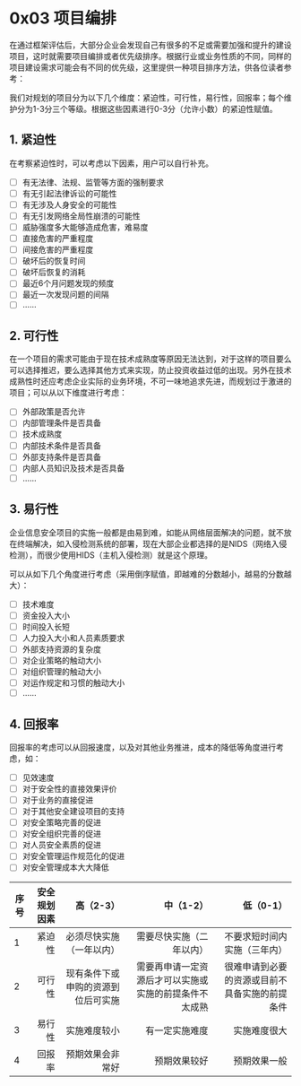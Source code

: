 # 0x03 项目编排

在通过框架评估后，大部分企业会发现自己有很多的不足或需要加强和提升的建设项目，这时就需要项目编排或者优先级排序。根据行业或业务性质的不同，同样的项目建设需求可能会有不同的优先级，这里提供一种项目排序方法，供各位读者参考：

我们对规划的项目分为以下几个维度：紧迫性，可行性，易行性，回报率；每个维护分为1-3分三个等级。根据这些因素进行0-3分（允许小数）的紧迫性赋值。

## 1. 紧迫性

在考察紧迫性时，可以考虑以下因素，用户可以自行补充。

* [ ] 有无法律、法规、监管等方面的强制要求
* [ ] 有无引起法律诉讼的可能性
* [ ] 有无涉及人身安全的可能性
* [ ] 有无引发网络全局性崩溃的可能性
* [ ] 威胁强度多大能够造成危害，难易度
* [ ] 直接危害的严重程度
* [ ] 间接危害的严重程度
* [ ] 破坏后的恢复时间
* [ ] 破坏后恢复的消耗
* [ ] 最近6个月问题发现的频度
* [ ] 最近一次发现问题的间隔
* [ ] ……

## 2. 可行性

在一个项目的需求可能由于现在技术成熟度等原因无法达到，对于这样的项目要么可以选择推迟，要么选择其他方式来实现，防止投资收益过低的出现。另外在技术成熟性时还应考虑企业实际的业务环境，不可一味地追求先进，而规划过于激进的项目；可以从以下维度进行考虑：

* [ ] 外部政策是否允许
* [ ] 内部管理条件是否具备
* [ ] 技术成熟度
* [ ] 内部技术条件是否具备
* [ ] 外部支持条件是否具备
* [ ] 内部人员知识及技术是否具备
* [ ] ……

## 3. 易行性

企业信息安全项目的实施一般都是由易到难，如能从网络层面解决的问题，就不放在终端解决，如入侵检测系统的部署，现在大部企业都选择的是NIDS（网络入侵检测），而很少使用HIDS（主机入侵检测）就是这个原理。

可以从如下几个角度进行考虑（采用倒序赋值，即越难的分数越小，越易的分数越大）：

* [ ] 技术难度
* [ ] 资金投入大小
* [ ] 时间投入长短
* [ ] 人力投入大小和人员素质要求
* [ ] 外部支持资源的复杂度
* [ ] 对企业策略的触动大小
* [ ] 对组织管理的触动大小
* [ ] 对运作规定和习惯的触动大小
* [ ] ……

## 4. 回报率

回报率的考虑可以从回报速度，以及对其他业务推进，成本的降低等角度进行考虑，如：

* [ ] 见效速度
* [ ] 对于安全性的直接效果评价
* [ ] 对于业务的直接促进
* [ ] 对于其他安全建设项目的支持
* [ ] 对安全策略完善的促进
* [ ] 对安全组织完善的促进
* [ ] 对人员安全素质的促进
* [ ] 对安全管理运作规范化的促进
* [ ] 对安全管理成本大大降低

| 序号| 安全规划因素| 高（2-3）| 中（1-2）|低（0-1）|
| --- | -----------: | -----: | --: |---:|
| 1| 紧迫性  | 必须尽快实施（一年以内）|需要尽快实施（二年以内）|不要求短时间内实施（三年内）|
| 2| 可行性    | 现有条件下或申购的资源到位后可实施 |  需要再申请一定资源后才可以实施或实施的前提条件不太成熟  |很难申请到必要的资源或目前不具备实施的前提条件|
| 3| 易行性 |   实施难度较小|   有一定实施难度 |实施难度很大|
| 4| 回报率 |   预期效果会非常好|  预期效果较好|预期效果一般|


